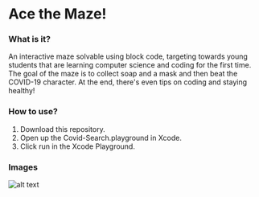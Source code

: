 # Ace the Maze!

### What is it?
An interactive maze solvable using block code, targeting towards young students that are learning computer science and coding for the first time. The goal of the maze is to collect soap and a mask and then beat the COVID-19 character. At the end, there's even tips on coding and staying healthy!

### How to use?

1. Download this repository.
2. Open up the Covid-Search.playground in Xcode.
3. Click run in the Xcode Playground.

### Images
![alt text](https://github.com/ashayp22/WWDC2020/blob/master/gameimage.png?raw=true)
